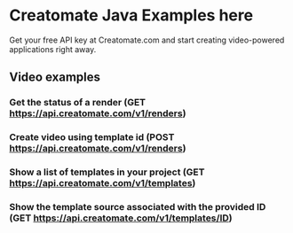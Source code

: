 # Creatomate Java Examples here

Get your free API key at Creatomate.com and start creating video-powered applications right away.

## Video examples

### Get the status of a render (GET https://api.creatomate.com/v1/renders)
### Create video using template id (POST https://api.creatomate.com/v1/renders)
### Show a list of templates in your project (GET https://api.creatomate.com/v1/templates)
### Show the template source associated with the provided ID (GET https://api.creatomate.com/v1/templates/ID)


